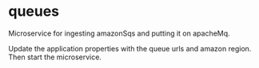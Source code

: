 # queues
Microservice for ingesting amazonSqs and putting it on apacheMq.

Update the application properties with the queue urls and amazon region. Then start the microservice.
